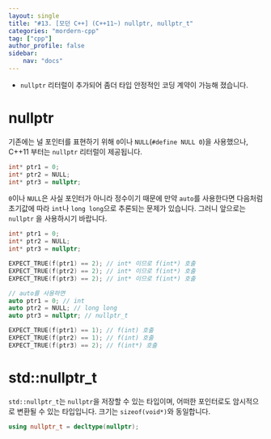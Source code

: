 ```yaml
---
layout: single
title: "#13. [모던 C++] (C++11~) nullptr, nullptr_t"
categories: "mordern-cpp"
tag: ["cpp"]
author_profile: false
sidebar: 
    nav: "docs"
---
```


* `nullptr` 리터럴이 추가되어 좀더 타입 안정적인 코딩 계약이 가능해 졌습니다.

# nullptr

기존에는 널 포인터를 표현하기 위해 `0`이나 `NULL`(`#define NULL 0`)을 사용했으나, C++11 부터는 `nullptr` 리터럴이 제공됩니다.

```cpp
int* ptr1 = 0;
int* ptr2 = NULL;
int* ptr3 = nullptr;
```

`0`이나 `NULL`은 사실 포인터가 아니라 정수이기 때문에 만약 `auto`를 사용한다면 다음처럼 초기값에 따라 `int`나 `long long`으로 추론되는 문제가 있습니다. 그러니 앞으로는 `nullptr`
을 사용하시기 바랍니다.


```cpp
int* ptr1 = 0;
int* ptr2 = NULL;
int* ptr3 = nullptr;

EXPECT_TRUE(f(ptr1) == 2); // int* 이므로 f(int*) 호출
EXPECT_TRUE(f(ptr2) == 2); // int* 이므로 f(int*) 호출
EXPECT_TRUE(f(ptr3) == 2); // int* 이므로 f(int*) 호출

// auto를 사용하면
auto ptr1 = 0; // int
auto ptr2 = NULL; // long long
auto ptr3 = nullptr; // nullptr_t

EXPECT_TRUE(f(ptr1) == 1); // f(int) 호출  
EXPECT_TRUE(f(ptr2) == 1); // f(int) 호출
EXPECT_TRUE(f(ptr3) == 2); // f(int*) 호출
```

# std::nullptr_t

`std::nullptr_t`는 `nullptr`을 저장할 수 있는 타입이며, 어떠한 포인터로도 암시적으로 변환될 수 있는 타입입니다. 크기는 `sizeof(void*)`와 동일합니다.

```cpp
using nullptr_t = decltype(nullptr);
```
